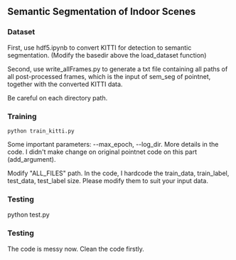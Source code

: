 ## Semantic Segmentation of Indoor Scenes

### Dataset

First, use hdf5.ipynb to convert KITTI for detection to semantic segmentation. (Modify the basedir above the load_dataset function)

Second, use write_allFrames.py to generate a txt file containing all paths of all post-processed frames, which is the input of sem_seg of pointnet, together with the converted KITTI data.

Be careful on each directory path.

### Training

    python train_kitti.py 

Some important parameters: --max_epoch, --log_dir.
More details in the code. I didn't make change on original pointnet code on this part (add_argument).

Modify "ALL_FILES" path.
In the code, I hardcode the train_data, train_label, test_data, test_label size. Please modify them to suit your input data.

### Testing

python test.py


### Testing
The code is messy now. Clean the code firstly.
